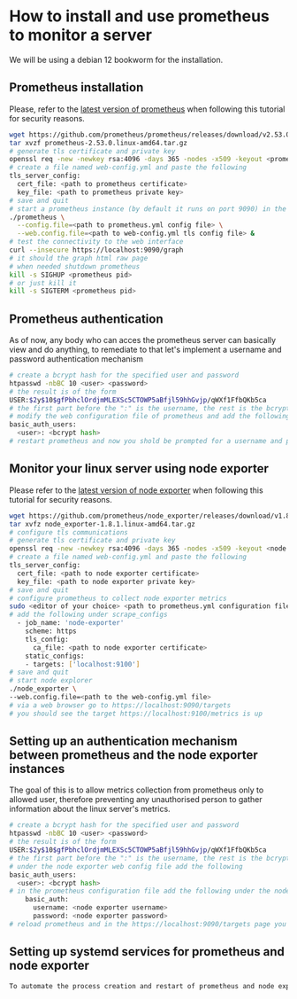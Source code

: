 # How to install and use prometheus to monitor a server
We will be using a debian 12 bookworm for the installation.

## Prometheus installation
Please, refer to the [latest version of prometheus](https://prometheus.io/download/) when following this tutorial for security reasons.
```bash
wget https://github.com/prometheus/prometheus/releases/download/v2.53.0/prometheus-2.53.0.linux-amd64.tar.gz
tar xvzf prometheus-2.53.0.linux-amd64.tar.gz
# generate tls certificate and private key
openssl req -new -newkey rsa:4096 -days 365 -nodes -x509 -keyout <prometheus key path> -out <prometheus certificate path> -subj "/C=FR/CN=<server fqdn>"
# create a file named web-config.yml and paste the following
tls_server_config:
  cert_file: <path to prometheus certificate>
  key_file: <path to prometheus private key>
# save and quit
# start a prometheus instance (by default it runs on port 9090) in the background
./prometheus \
  --config.file=<path to prometheus.yml config file> \
  --web.config.file=<path to web-config.yml tls config file> &
# test the connectivity to the web interface
curl --insecure https://localhost:9090/graph
# it should the graph html raw page
# when needed shutdown prometheus
kill -s SIGHUP <prometheus pid>
# or just kill it
kill -s SIGTERM <prometheus pid>
```

## Prometheus authentication
As of now, any body who can acces the prometheus server can basically view and do anything, to remediate to that let's implement a username and password authentication mechanism
```bash
# create a bcrypt hash for the specified user and password
htpasswd -nbBC 10 <user> <password>
# the result is of the form
USER:$2y$10$gfPbhclOrdjmMLEXSc5CTOWP5aBfjl59hhGvjp/qWXf1FfbQKb5ca
# the first part before the ":" is the username, the rest is the bcrypt hash, copy it
# modify the web configuration file of prometheus and add the following
basic_auth_users:
  <user>: <bcrypt hash>
# restart prometheus and now you shold be prompted for a username and password

```
## Monitor your linux server using node exporter
Please refer to the [latest version of node exporter](https://prometheus.io/download/#node_exporter) when following this tutorial for security reasons.
```bash
wget https://github.com/prometheus/node_exporter/releases/download/v1.8.1/node_exporter-1.8.1.linux-amd64.tar.gz
tar xvfz node_exporter-1.8.1.linux-amd64.tar.gz
# configure tls communications
# generate tls certificate and private key
openssl req -new -newkey rsa:4096 -days 365 -nodes -x509 -keyout <node exporter key path> -out <node exporter certificate path> -subj "/C=FR/CN=<server fqdn>"
# create a file named web-config.yml and paste the following
tls_server_config:
  cert_file: <path to node exporter certificate>
  key_file: <path to node exporter private key>
# save and quit
# configure prometheus to collect node exporter metrics
sudo <editor of your choice> <path to prometheus.yml configuration file>
# add the following under scrape_configs
  - job_name: 'node-exporter'
    scheme: https
    tls_config:
      ca_file: <path to node exporter certificate>
    static_configs:
    - targets: ['localhost:9100']
# save and quit
# start node explorer
./node_exporter \
--web.config.file=<path to the web-config.yml file>
# via a web browser go to https://localhost:9090/targets
# you should see the target https://localhost:9100/metrics is up
```

## Setting up an authentication mechanism between prometheus and the node exporter instances
The goal of this is to allow metrics collection from prometheus only to allowed user, therefore preventing any unauthorised person to gather information about the linux server's metrics.
```bash
# create a bcrypt hash for the specified user and password
htpasswd -nbBC 10 <user> <password>
# the result is of the form
USER:$2y$10$gfPbhclOrdjmMLEXSc5CTOWP5aBfjl59hhGvjp/qWXf1FfbQKb5ca
# the first part before the ":" is the username, the rest is the bcrypt hash, copy it
# under the node exporter web config file add the following
basic_auth_users:
  <user>: <bcrypt hash>
# in the prometheus configuration file add the following under the node exporter job_name
    basic_auth:
      username: <node exporter username>
      password: <node exporter password>
# reload prometheus and in the https://localhost:9090/targets page you should see the target https://localhost:9100/metrics is up
```

## Setting up systemd services for prometheus and node exporter
```bash
To automate the process creation and restart of prometheus and node exporter, the best is to create systemd services (if your init system is systemd)
